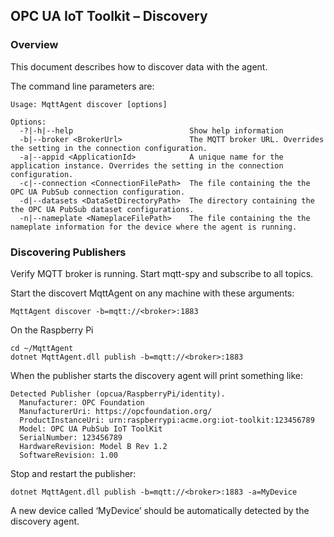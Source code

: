 ﻿## OPC UA IoT Toolkit – Discovery
### Overview
This document describes how to discover data with the agent.

The command line parameters are:
```
Usage: MqttAgent discover [options]

Options:
  -?|-h|--help                          Show help information
  -b|--broker <BrokerUrl>               The MQTT broker URL. Overrides the setting in the connection configuration.
  -a|--appid <ApplicationId>            A unique name for the application instance. Overrides the setting in the connection configuration.
  -c|--connection <ConnectionFilePath>  The file containing the the OPC UA PubSub connection configuration.
  -d|--datasets <DataSetDirectoryPath>  The directory containing the the OPC UA PubSub dataset configurations.
  -n|--nameplate <NameplaceFilePath>    The file containing the the nameplate information for the device where the agent is running.
```

### Discovering Publishers
Verify MQTT broker is running.
Start mqtt-spy and subscribe to all topics.

Start the discovert MqttAgent on any machine with these arguments:
```
MqttAgent discover -b=mqtt://<broker>:1883
```

On the Raspberry Pi 
```
cd ~/MqttAgent
dotnet MqttAgent.dll publish -b=mqtt://<broker>:1883
```

When the publisher starts the discovery agent will print something like:
```
Detected Publisher (opcua/RaspberryPi/identity).
  Manufacturer: OPC Foundation
  ManufacturerUri: https://opcfoundation.org/
  ProductInstanceUri: urn:raspberrypi:acme.org:iot-toolkit:123456789
  Model: OPC UA PubSub IoT ToolKit
  SerialNumber: 123456789
  HardwareRevision: Model B Rev 1.2
  SoftwareRevision: 1.00
```

Stop and restart the publisher:
```
dotnet MqttAgent.dll publish -b=mqtt://<broker>:1883 -a=MyDevice
```

A new device called ‘MyDevice’ should be automatically detected by the discovery agent.
